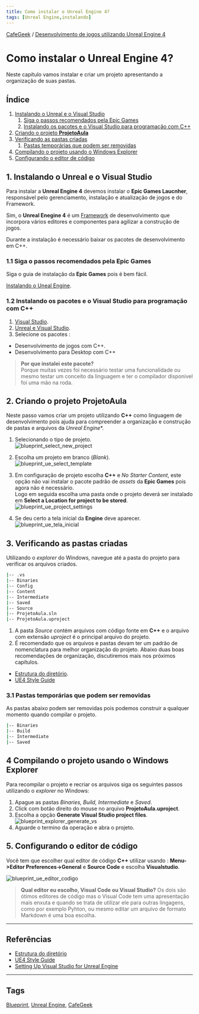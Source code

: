 ```yaml
---
title: Como instalar o Unreal Engine 4?
tags: [Unreal Engine,instalando]
---
```


[CafeGeek](https://myerco.github.io/unreal-engine)  / [Desenvolvimento de jogos utilizando Unreal Engine 4](https://myerco.github.io/unreal-engine/ue4_blueprint/index.html)
# Como instalar o Unreal Engine 4?
Neste capítulo vamos instalar e criar um projeto apresentando a organização de suas pastas.

## Índice
1. [Instalando o Unreal e o Visual Studio](#1)
    1. [Siga o passos recomendados pela Epic Games](#11)
    1. [Instalando os pacotes e o Visual Studio para programação com C++](#12)    
1. [Criando o projeto **ProjetoAula**](#2)
1. [Verificando as pastas criadas](#3)
    1. [Pastas temporárias que podem ser removidas](#31)
1. [Compilando o projeto usando o Windows Explorer](#4)    
1. [Configurando o editor de código](#5)

<a name="1"></a>
## 1. Instalando o Unreal e o Visual Studio
Para instalar a **Unreal Engine 4** devemos instalar o **Epic Games Laucnher**, responsável pelo gerenciamento, instalação e atualização de jogos e do Framework.

Sim, o **Unreal Enegine 4** é um [Framework](https://pt.wikipedia.org/wiki/Framework) de desenvolvimento que incorpora vários editores e componentes para agilizar a construção de jogos.

Durante a instalação é necessário baixar os pacotes de desenvolvimento em C++.

<a name="11"></a>
### 1.1 Siga o passos recomendados pela Epic Games
Siga o guia de instalação da **Epic Games** pois é bem fácil.   

[Instalando o Uneal Engine](https://docs.unrealengine.com/en-US/GettingStarted/Installation/index.html).

<a name="12"></a>
### 1.2 Instalando os pacotes e o Visual Studio para programação com C++
1. [Visual Studio](https://visualstudio.microsoft.com/pt-br/?rr=https%3A%2F%2Fwww.google.com%2F).
1. [Unreal e Visual Studio](https://docs.unrealengine.com/en-US/Programming/Development/VisualStudioSetup/index.html).
1. Selecione os pacotes :
  - Desenvolvimento de jogos com C++.
  - Desenvolvimento para Desktop com C++   
  > **Por que instalei este pacote?**    
  Porque muitas vezes foi necessário testar uma funcionalidade ou mesmo testar um conceito da linguagem e ter o compilador disponível foi uma mão na roda.

<a name="2"></a>
## 2. Criando o projeto ProjetoAula
Neste passo vamos criar um projeto utilizando **C++** como linguagem de desenvolvimento pois ajuda para compreender a organização e construção de pastas e arquivos da *Unreal Engine**.  

1. Selecionando o tipo de projeto.    
![blueprint_select_new_project](https://myerco.github.io/unreal-engine/imagens/projeto/blueprint_ue_select_new_project.jpg)

1. Escolha um projeto em branco (*Blank*).  
 ![blueprint_ue_select_template](https://myerco.github.io/unreal-engine/imagens/projeto/blueprint_ue_select_template.jpg)

1. Em configuração de projeto escolha **C++** e *No Starter Content*, este opção não vai instalar o pacote padrão de *assets* da **Epic Games** pois agora não é necessário.    
Logo em seguida escolha uma pasta onde o projeto deverá ser instalado em **Select a Location for project to be stored**.       
![blueprint_ue_project_settings](https://myerco.github.io/unreal-engine/imagens/projeto/blueprint_ue_project_settings.jpg)

1. Se deu certo a tela inicial da **Engine** deve aparecer.  
![blueprint_ue_tela_inicial](https://myerco.github.io/unreal-engine/imagens/projeto/blueprint_ue_tela_inicial.jpg)

<a name="3"></a>
## 3. Verificando as pastas criadas
Utilizando o *explorer* do Windows, navegue até a pasta do projeto para verificar os arquivos criados.

```bash
|-- .vs
|-- Binaries
|-- Config
|-- Content
|-- Intermediate
|-- Saved
|-- Source
|-- ProjetoAula.sln
|-- ProjetoAula.uproject
```
1. A pasta *Source* contém arquivos com código
fonte em **C++** e o arquivo com extensão *uproject* é o principal arquivo do projeto.    
1. É recomendado que os arquivos e pastas devam ter um padrão de nomenclatura para melhor organização do projeto.
  Abaixo duas boas recomendações de organização, discutiremos mais nos próximos capítulos.    
  - [Estrutura do diretório](https://docs.unrealengine.com/en-US/Engine/Basics/DirectoryStructure/index.html).
  - [UE4 Style Guide](https://github.com/Allar/ue4-style-guide/blob/master/README.md#unreal-engine-4-linter-plugin)

<a name="31"></a>
### 3.1 Pastas temporárias que podem ser removidas
As pastas abaixo podem ser removidas pois podemos construir a qualquer momento quando compilar o projeto.
```bash
|-- Binaries
|-- Build
|-- Intermediate
|-- Saved
```
<a name="4"></a>
## 4 Compilando o projeto usando o Windows Explorer
Para recompilar o projeto e recriar os arquivos siga os seguintes passos utilizando o *explorer* no Windows:
1. Apague as pastas *Binaries, Build, Intermediate* e *Saved*.
1. Click com botão direito do mouse no arquivo **ProjetoAula.uproject**.
1. Escolha a opção **Generate Visual Studio project files**.  
![blueprint_explorer_generate_vs](https://myerco.github.io/unreal-engine/imagens/projeto/blueprint_explorer_generate_vs.jpg)
1. Aguarde o termino da operação e abra o projeto.

<a name="5"></a>
## 5. Configurando o editor de código
Você tem que escolher qual editor de código **C++** utilizar usando :
**Menu->Editor Preferences->General** e **Source Code** e escolha **Visualstudio**.

![blueprint_ue_editor_codigo](https://myerco.github.io/unreal-engine//imagens/projeto/blueprint_ue_editor_codigo.jpg)

>**Qual editor eu escolho, Visual Code ou Visual Studio?**
Os dois são ótimos editores de código mas o Visual Code tem uma apresentação mais enxuta e quando se trata de utilizar ele para outras lingagens, como por exemplo Pyhton, ou mesmo editar um arquivo de formato Markdown é uma boa escolha.

***
## Referências

- [Estrutura do diretório](https://docs.unrealengine.com/en-US/Engine/Basics/DirectoryStructure/index.html)  
- [UE4 Style Guide](https://github.com/Allar/ue4-style-guide/blob/master/README.md#unreal-engine-4-linter-plugin)
- [Setting Up Visual Studio for Unreal Engine](https://docs.unrealengine.com/en-US/Programming/Development/VisualStudioSetup/index.html)

***
## Tags
[Blueprint](https://myerco.github.io/unreal-engine/ue4_blueprint/blueprint.html), [Unreal Engine](https://myerco.github.io/unreal-engine/ue4_blueprint/index.html), [CafeGeek](https://myerco.github.io/unreal-engine/)

